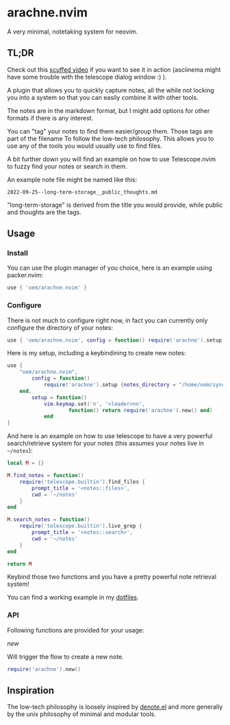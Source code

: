 # arachne.nvim

A very minimal, notetaking system for neovim.

## TL;DR

Check out this [scuffed video](https://asciinema.org/a/523779) if you want to see it in action (asciinema might have some trouble with the telescope dialog window :) ).

A plugin that allows you to quickly capture notes, all the while not locking you into a system so that you can easily combine it with other tools.

The notes are in the markdown format, but I might add options for other formats if there is any interest.

You can "tag" your notes to find them easier/group them. Those tags are part of the filename To follow the low-tech philosophy. This allows you to use any of the tools you would usually use to find files.

A bit further down you will find an example on how to use Telescope.nvim to fuzzy find your notes or search in them.

An example note file might be named like this:

`2022-09-25--long-term-storage__public_thoughts.md`

"long-term-storage" is derived from the title you would provide, while public and thoughts are the tags.

## Usage

### Install

You can use the plugin manager of you choice, here is an example using packer.nvim:

```lua
use { 'oem/arachne.nvim' }
```

### Configure

There is not much to configure right now, in fact you can currently only configure the directory of your notes:

```lua
use { 'oem/arachne.nvim', config = function() require('arachne').setup { notes_directory = '/home/moi/zettelkasten' } }
```

Here is my setup, including a keybindining to create new notes:

```lua
use {
    "oem/arachne.nvim",
        config = function()
            require('arachne').setup {notes_directory = "/home/oem/sync/notes"}
    end,
        setup = function()
            vim.keymap.set('n', '<leader>nn',
                    function() return require('arachne').new() end)
            end
}
```

And here is an example on how to use telescope to have a very powerful search/retrieve system for your notes (this assumes your notes live in `~/notes`):

```lua
local M = {}

M.find_notes = function()
    require('telescope.builtin').find_files {
        prompt_title = '<notes::files>',
        cwd = '~/notes'
    }
end

M.search_notes = function()
    require('telescope.builtin').live_grep {
        prompt_title = '<notes::search>',
        cwd = '~/notes'
    }
end

return M
```

Keybind those two functions and you have a pretty powerful note retrieval system!

You can find a working example in my [dotfiles](https://github.com/oem/dotfiles/blob/main/neovim/.config/nvim/lua/config/telescope_setup.lua).

### API

Following functions are provided for your usage:

*new*

Will trigger the flow to create a new note.

```lua
require('arachne').new()
```

## Inspiration

The low-tech philosophy is loosely inspired by [denote.el](https://github.com/protesilaos/denote) and more generally by the unix philosophy of minimal and modular tools.
